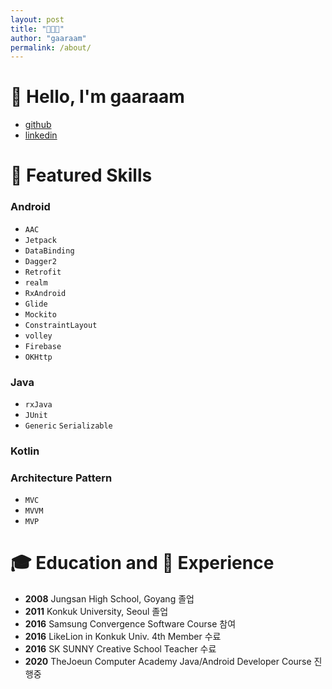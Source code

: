 ```yaml
---
layout: post
title: "🧑🏻‍💻"
author: "gaaraam"
permalink: /about/
---
```


# 👋 Hello, I'm gaaraam
- [github](https://www.github.com/gaaraam)
- [linkedin](https://www.linkedin.com/in/garam-lee-664043130/)

# 📱 Featured Skills

### Android 
- `AAC`
- `Jetpack`
- `DataBinding`
- `Dagger2` 
- `Retrofit` 
- `realm` 
- `RxAndroid` 
- `Glide` 
- `Mockito`
- `ConstraintLayout` 
- `volley` 
- `Firebase`
- `OKHttp`

### Java 
- `rxJava`
- `JUnit` 
- `Generic` `Serializable`

### Kotlin

### Architecture Pattern 
- `MVC` 
- `MVVM`
- `MVP`

# 🎓 Education and 👣 Experience
- **2008** Jungsan High School, Goyang 졸업
- **2011** Konkuk University, Seoul 졸업
- **2016** Samsung Convergence Software Course 참여
- **2016** LikeLion in Konkuk Univ. 4th Member 수료
- **2016** SK SUNNY Creative School Teacher 수료
- **2020** TheJoeun Computer Academy Java/Android Developer Course 진행중


